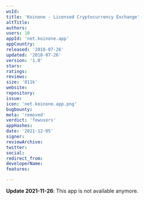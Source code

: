 ```yaml
---
wsId: 
title: 'Koinone - Licensed Cryptocurrency Exchange'
altTitle: 
authors: 
users: 10
appId: 'net.koinone.app'
appCountry: 
released: '2018-07-26'
updated: '2018-07-26'
version: '1.0'
stars: 
ratings: 
reviews: 
size: '811k'
website: 
repository: 
issue: 
icon: 'net.koinone.app.png'
bugbounty: 
meta: 'removed'
verdict: 'fewusers'
appHashes: 
date: '2021-12-05'
signer: 
reviewArchive: 
twitter: 
social: 
redirect_from: 
developerName: 
features: 

---
```


**Update 2021-11-26**: This app is not available anymore.


